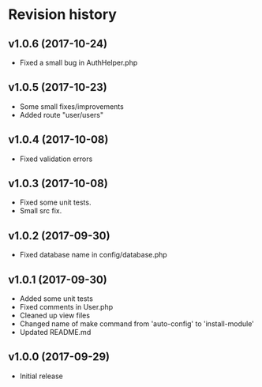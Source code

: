 Revision history
=================================

v1.0.6 (2017-10-24)
---------------------------------

* Fixed a small bug in AuthHelper.php



v1.0.5 (2017-10-23)
---------------------------------

* Some small fixes/improvements
* Added route "user/users"



v1.0.4 (2017-10-08)
---------------------------------

* Fixed validation errors



v1.0.3 (2017-10-08)
---------------------------------

* Fixed some unit tests.
* Small src fix.



v1.0.2 (2017-09-30)
---------------------------------

* Fixed database name in config/database.php



v1.0.1 (2017-09-30)
---------------------------------

* Added some unit tests
* Fixed comments in User.php
* Cleaned up view files
* Changed name of make command from 'auto-config' to 'install-module'
* Updated README.md



v1.0.0 (2017-09-29)
---------------------------------

* Initial release
